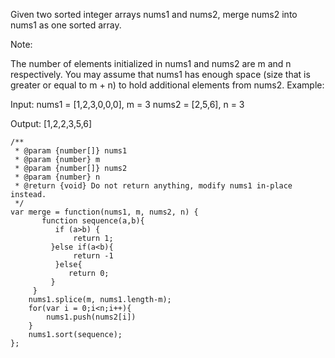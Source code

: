 Given two sorted integer arrays nums1 and nums2, merge nums2 into nums1 as one sorted array.

Note:

The number of elements initialized in nums1 and nums2 are m and n respectively.
You may assume that nums1 has enough space (size that is greater or equal to m + n) to hold additional elements from nums2.
Example:

Input:
nums1 = [1,2,3,0,0,0], m = 3
nums2 = [2,5,6],       n = 3

Output: [1,2,2,3,5,6]

```
/**
 * @param {number[]} nums1
 * @param {number} m
 * @param {number[]} nums2
 * @param {number} n
 * @return {void} Do not return anything, modify nums1 in-place instead.
 */
var merge = function(nums1, m, nums2, n) {
       function sequence(a,b){
          if (a>b) {
              return 1;
         }else if(a<b){
              return -1
          }else{
             return 0;
         }
     }
    nums1.splice(m, nums1.length-m);
    for(var i = 0;i<n;i++){
        nums1.push(nums2[i])
    }
    nums1.sort(sequence);
};